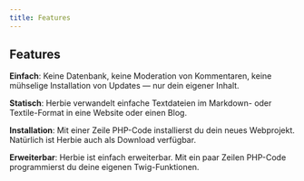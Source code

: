 ```yaml
---
title: Features
---
```


## Features

**Einfach**:
Keine Datenbank, keine Moderation von Kommentaren, keine mühselige Installation
von Updates — nur dein eigener Inhalt.

**Statisch**:
Herbie verwandelt einfache Textdateien im Markdown- oder Textile-Format in eine
Website oder einen Blog.

**Installation**:
Mit einer Zeile PHP-Code installierst du dein neues Webprojekt. Natürlich ist
Herbie auch als Download verfügbar.

**Erweiterbar**:
Herbie ist einfach erweiterbar. Mit ein paar Zeilen PHP-Code programmierst du
deine eigenen Twig-Funktionen.
